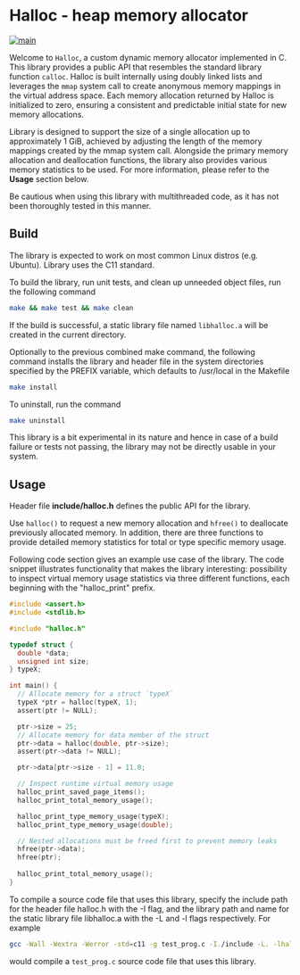 # Halloc - heap memory allocator #

[![main](https://github.com/elmomoilanen/Halloc/actions/workflows/main.yml/badge.svg)](https://github.com/elmomoilanen/Halloc/actions/workflows/main.yml)

Welcome to `Halloc`, a custom dynamic memory allocator implemented in C. This library provides a public API that resembles the standard library function `calloc`. Halloc is built internally using doubly linked lists and leverages the `mmap` system call to create anonymous memory mappings in the virtual address space. Each memory allocation returned by Halloc is initialized to zero, ensuring a consistent and predictable initial state for new memory allocations.

Library is designed to support the size of a single allocation up to approximately 1 GiB, achieved by adjusting the length of the memory mappings created by the mmap system call. Alongside the primary memory allocation and deallocation functions, the library also provides various memory statistics to be used. For more information, please refer to the **Usage** section below.

Be cautious when using this library with multithreaded code, as it has not been thoroughly tested in this manner.

## Build ##

The library is expected to work on most common Linux distros (e.g. Ubuntu). Library uses the C11 standard.

To build the library, run unit tests, and clean up unneeded object files, run the following command

```bash
make && make test && make clean
```

If the build is successful, a static library file named `libhalloc.a` will be created in the current directory.

Optionally to the previous combined make command, the following command installs the library and header file in the system directories specified by the PREFIX variable, which defaults to /usr/local in the Makefile

```bash
make install
```

To uninstall, run the command

```bash
make uninstall
```

This library is a bit experimental in its nature and hence in case of a build failure or tests not passing, the library may not be directly usable in your system.

## Usage ##

Header file **include/halloc.h** defines the public API for the library.

Use `halloc()` to request a new memory allocation and `hfree()` to deallocate previously allocated memory. In addition, there are three functions to provide detailed memory statistics for total or type specific memory usage.

Following code section gives an example use case of the library. The code snippet illustrates functionality that makes the library interesting: possibility to inspect virtual memory usage statistics via three different functions, each beginning with the "halloc_print" prefix.

```C
#include <assert.h>
#include <stdlib.h>

#include "halloc.h"

typedef struct {
  double *data;
  unsigned int size;
} typeX;

int main() {
  // Allocate memory for a struct `typeX`
  typeX *ptr = halloc(typeX, 1);
  assert(ptr != NULL);

  ptr->size = 25;
  // Allocate memory for data member of the struct
  ptr->data = halloc(double, ptr->size);
  assert(ptr->data != NULL);

  ptr->data[ptr->size - 1] = 11.0;

  // Inspect runtime virtual memory usage
  halloc_print_saved_page_items();
  halloc_print_total_memory_usage();

  halloc_print_type_memory_usage(typeX);
  halloc_print_type_memory_usage(double);

  // Nested allocations must be freed first to prevent memory leaks
  hfree(ptr->data);
  hfree(ptr);
  
  halloc_print_total_memory_usage();
}
```

To compile a source code file that uses this library, specify the include path for the header file halloc.h with the -I flag, and the library path and name for the static library file libhalloc.a with the -L and -l flags respectively. For example

```bash
gcc -Wall -Wextra -Werror -std=c11 -g test_prog.c -I./include -L. -lhalloc -o test_prog
```

would compile a `test_prog.c` source code file that uses this library.

